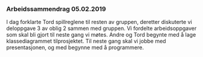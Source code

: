 ### Arbeidssammendrag 05.02.2019
I dag forklarte Tord spillreglene til resten av gruppen, deretter diskuterte vi deloppgave 3 av oblig 2 sammen med gruppen. 
Vi fordelte arbeidsoppgaver som skal bli gjort til neste gang vi møtes. Andre og Tord begynte med å lage klassediagrammet 
tilprosjektet. Til neste gang skal vi jobbe med presentasjonen, og med begynne med å programmere.
